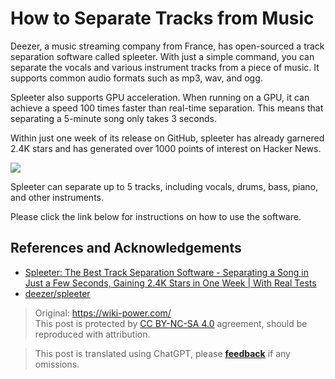 # How to Separate Tracks from Music

Deezer, a music streaming company from France, has open-sourced a track separation software called spleeter. With just a simple command, you can separate the vocals and various instrument tracks from a piece of music. It supports common audio formats such as mp3, wav, and ogg.

Spleeter also supports GPU acceleration. When running on a GPU, it can achieve a speed 100 times faster than real-time separation. This means that separating a 5-minute song only takes 3 seconds.

Within just one week of its release on GitHub, spleeter has already garnered 2.4K stars and has generated over 1000 points of interest on Hacker News.

![](https://img.wiki-power.com/d/wiki-media/img/20200226183140.png)

Spleeter can separate up to 5 tracks, including vocals, drums, bass, piano, and other instruments.

Please click the link below for instructions on how to use the software.

## References and Acknowledgements

- [Spleeter: The Best Track Separation Software - Separating a Song in Just a Few Seconds, Gaining 2.4K Stars in One Week | With Real Tests](https://mp.weixin.qq.com/s?__biz=MzIzNjc1NzUzMw==&mid=2247532681&idx=3&sn=c7bc26f0213fa0312a786fa2fd465f5b&chksm=e8d0f7fbdfa77eed70625a42c2ad800574fe301952a444cb3dd35673e53ea3e752e8bf49c2ba&mpshare=1&scene=1&srcid=0226sB3EJ9huMA0id2uBucus&sharer_sharetime=1582712814438&sharer_shareid=57baeb2b96d0cff9b17ac2c15b36602b&key=978925f044652b73b66c4df54323f27d8f5109365d82bdd9f7e6d4a616679c8d9e6375c8c749d7439727c84f8725549aa2e6f5ec7d67f9d0f997654aaa3fb044d7fdc7f1e5ce534ca1f5e79222d48b3e&ascene=1&uin=MTk5MDUwOTA0Mg%3D%3D&devicetype=Windows+10&version=62080079&lang=zh_CN&exportkey=AwWV8jvw4L2hSmy%2BVK7JL7k%3D&pass_ticket=%2B%2Fs5mqUBkUbYMJV1cZ6LLdT4rpwnoGiQAvz1QyQpMhfrKWb9GbpDgnop6Filiqkd)
- [deezer/spleeter](https://github.com/deezer/spleeter)

> Original: <https://wiki-power.com/>  
> This post is protected by [CC BY-NC-SA 4.0](https://creativecommons.org/licenses/by/4.0/deed.en) agreement, should be reproduced with attribution.

> This post is translated using ChatGPT, please [**feedback**](https://github.com/linyuxuanlin/Wiki_MkDocs/issues/new) if any omissions.